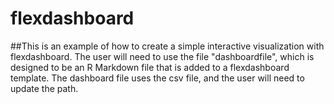 # flexdashboard
##This is an example of how to create a simple interactive visualization with flexdashboard. The user will need to use the file "dashboardfile", which is designed to be an R Markdown file that is added to a flexdashboard template. The dashboard file uses the csv file, and the user will need to update the path.


